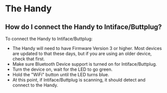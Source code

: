 # The Handy

## How do I connect the Handy to Intiface/Buttplug?

To connect the Handy to Intiface/Buttplug:

- The Handy will need to have Firmware Version 3 or higher. Most devices are updated to that these
  days, but if you are using an older device, check that first.
- Make sure Bluetooth Device support is turned on for Intiface/Buttplug.
- Turn the device on, wait for the LED to go green.
- Hold the "WiFi" button until the LED turns blue.
- At this point, if Intiface/Buttplug is scanning, it should detect and connect to the Handy.